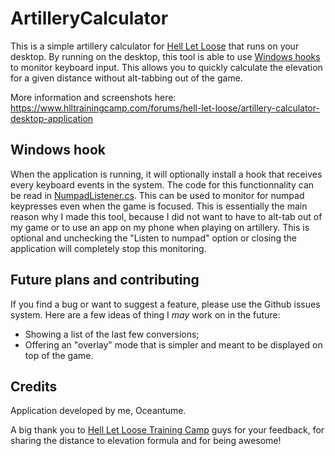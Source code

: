 # ArtilleryCalculator

This is a simple artillery calculator for [Hell Let Loose](https://www.hellletloose.com/) that runs on your desktop. By running on the desktop, this tool is able to use [Windows hooks](https://docs.microsoft.com/en-us/windows/win32/winmsg/hooks) to monitor keyboard input. This allows you to quickly calculate the elevation for a given distance without alt-tabbing out of the game.

More information and screenshots here: https://www.hlltrainingcamp.com/forums/hell-let-loose/artillery-calculator-desktop-application

## Windows hook
When the application is running, it will optionally install a hook that receives every keyboard events in the system. The code for this functionnality can be read in [NumpadListener.cs](/ArtilleryCalculator/NumpadListener.cs). This can be used to monitor for numpad keypresses even when the game is focused. This is essentially the main reason why I made this tool, because I did not want to have to alt-tab out of my game or to use an app on my phone when playing on artillery. This is optional and unchecking the "Listen to numpad" option or closing the application will completely stop this monitoring. 

## Future plans and contributing
If you find a bug or want to suggest a feature, please use the Github issues system. Here are a few ideas of thing I *may* work on in the future:
 - Showing a list of the last few conversions;
 - Offering an "overlay" mode that is simpler and meant to be displayed on top of the game.

## Credits
Application developed by me, Oceantume.

A big thank you to [Hell Let Loose Training Camp](https://www.hlltrainingcamp.com/) guys for your feedback, for sharing the distance to elevation formula and for being awesome!
